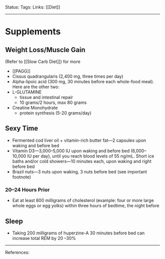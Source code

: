 Status:
Tags:
Links: [[Diet]]
___
# Supplements
## Weight Loss/Muscle Gain
(Refer to [[Slow Carb Diet]]) for more
- [[PAGG]]
- Cissus quadrangularis (2,400 mg, three times per day) 
- Alpha-lipoic acid (300 mg, 30 minutes before each whole-food meal). Here are the other two:
- L-GLUTAMINE
	- tissue and intestinal repair
	- 10 grams/2 hours, max 80 grams
- Creatine Monohydrate
	- protein synthesis (5-20 grams/day)
## Sexy Time
- Fermented cod liver oil + vitamin-rich butter fat—2 capsules upon waking and before bed
- Vitamin D3—3,000–5,000 IU upon waking and before bed (6,000–10,000 IU per day), until you reach blood levels of 55 ng/mL.
Short ice baths and/or cold showers—10 minutes each, upon waking and right before bed
- Brazil nuts—3 nuts upon waking, 3 nuts before bed (see important footnote)

### 20–24 Hours Prior
- Eat at least 800 milligrams of cholesterol (example: four or more large whole eggs or egg yolks) within three hours of bedtime, the night before
## Sleep
- Taking 200 milligrams of huperzine-A 30 minutes before bed can increase total REM by 20 –30%
___
References: